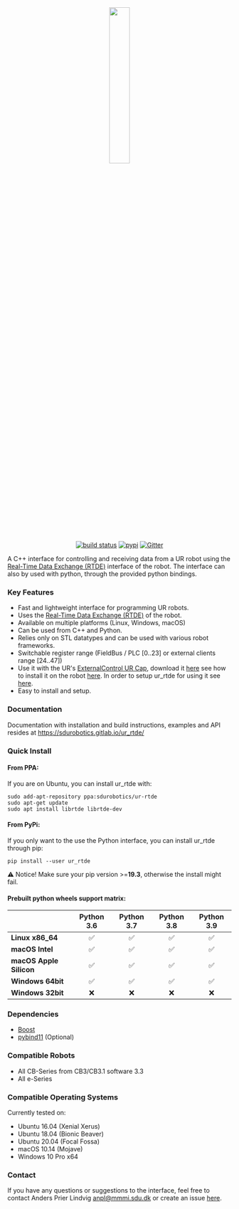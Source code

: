 <div align="center">

<img width=30% src="https://gitlab.com/sdurobotics/ur_rtde/-/raw/master/doc/_static/ur_rtde_logo.png">
</div>
&nbsp;
<div align="center">

[![build status](https://gitlab.com/sdurobotics/ur_rtde/badges/master/pipeline.svg)](https://gitlab.com/sdurobotics/ur_rtde/commits/master)
[![pypi](https://badgen.net/pypi/v/ur_rtde)](https://pypi.org/project/ur-rtde/)
[![Gitter](https://badges.gitter.im/ur_rtde/community.svg)](https://gitter.im/ur_rtde/community?utm_source=badge&utm_medium=badge&utm_campaign=pr-badge)
</div>

A C++ interface for controlling and receiving data from a UR robot using the 
[Real-Time Data Exchange (RTDE)](https://www.universal-robots.com/how-tos-and-faqs/how-to/ur-how-tos/real-time-data-exchange-rtde-guide-22229/)
 interface of the robot. The interface can also by used with python, through the provided python bindings.

### Key Features ###
 * Fast and lightweight interface for programming UR robots.
 * Uses the [Real-Time Data Exchange (RTDE)](https://www.universal-robots.com/how-tos-and-faqs/how-to/ur-how-tos/real-time-data-exchange-rtde-guide-22229/) of the robot.
 * Available on multiple platforms (Linux, Windows, macOS)
 * Can be used from C++ and Python.
 * Relies only on STL datatypes and can be used with various robot frameworks.
 * Switchable register range (FieldBus / PLC [0..23] or external clients range [24..47])
 * Use it with the UR's [ExternalControl UR Cap](https://github.com/UniversalRobots/Universal_Robots_ExternalControl_URCap),
    download it [here](https://github.com/UniversalRobots/Universal_Robots_ROS_Driver/blob/master/ur_robot_driver/resources/externalcontrol-1.0.5.urcap) see
    how to install it on the robot [here](https://github.com/UniversalRobots/Universal_Robots_ROS_Driver/blob/master/ur_robot_driver/doc/install_urcap_e_series.md). 
    In order to setup ur_rtde for using it see [here](https://sdurobotics.gitlab.io/ur_rtde/examples/examples.html#use-with-externalcontrol-ur-cap).
 * Easy to install and setup.
 
### Documentation ###
Documentation with installation and build instructions, examples and API resides at <https://sdurobotics.gitlab.io/ur_rtde/>

### Quick Install ##

#### From PPA: ####
If you are on Ubuntu, you can install ur_rtde with:

    sudo add-apt-repository ppa:sdurobotics/ur-rtde
    sudo apt-get update
    sudo apt install librtde librtde-dev

#### From PyPi: ####
If you only want to the use the Python interface, you can install ur_rtde through pip:

    pip install --user ur_rtde

:warning: Notice! Make sure your pip version >=**19.3**, otherwise the install might fail.

#### Prebuilt python wheels support matrix: ####
|   | Python 3.6 | Python 3.7 | Python 3.8 | Python 3.9 |
---------------|:----:|:----:|:-----:|:-----:|
| **Linux x86_64**        | ✅ | ✅ | ✅ | ✅ |
| **macOS Intel**         | ✅ | ✅ | ✅ | ✅ |
| **macOS Apple Silicon** | ✅ | ✅ | ✅ | ✅ | 
| **Windows 64bit**       | ✅ | ✅ | ✅ | ✅ |
| **Windows 32bit**       | :x: | :x: | :x: | :x: |

### Dependencies ###
*  [Boost](https://www.boost.org/)
*  [pybind11](https://github.com/pybind/pybind11) (Optional)

### Compatible Robots ###

*  All CB-Series from CB3/CB3.1 software 3.3
*  All e-Series

### Compatible Operating Systems ###
Currently tested on:

*  Ubuntu 16.04 (Xenial Xerus)
*  Ubuntu 18.04 (Bionic Beaver)
*  Ubuntu 20.04 (Focal Fossa)
*  macOS 10.14 (Mojave)
*  Windows 10 Pro x64

### Contact ###
If you have any questions or suggestions to the interface, feel free to contact Anders Prier Lindvig <anpl@mmmi.sdu.dk> or create an issue [here](https://gitlab.com/caro-sdu/ur_rtde/issues).
